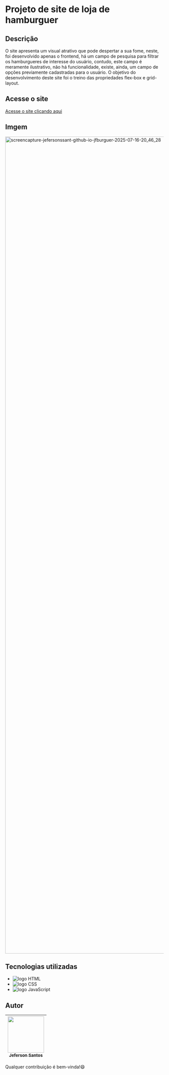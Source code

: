 # Projeto de site de loja de hamburguer
## Descrição
O site apresenta um visual atrativo que pode despertar a sua fome, neste, foi desenvolvido apenas o frontend, há um campo de pesquisa para filtrar os hamburgueres de interesse do usuário, contudo, este campo é meramente ilustrativo, não há funcionalidade, existe, ainda, um campo de opções previamente cadastradas para o usuário. O objetivo do desenvolvimento deste site foi o treino das propriedades flex-box e grid-layout.
## Acesse o site
<a href="https://jefersonssant.github.io/jfburguer/" target="_blank">Acesse o site clicando aqui</a>
## Imgem 
<img width="1920" height="2585" alt="screencapture-jefersonssant-github-io-jfburguer-2025-07-16-20_46_28" src="https://github.com/user-attachments/assets/7f57ff2c-2640-4bfe-98f2-c02d780b862c" />

## Tecnologias utilizadas
* <img src="https://img.shields.io/badge/HTML5-E34F26?style=for-the-badge&logo=html5&logoColor=white" alt="logo HTML">
* <img src="https://img.shields.io/badge/CSS3-1572B6?style=for-the-badge&logo=css3&logoColor=white" alt="logo CSS">
* <img src="https://img.shields.io/badge/JavaScript-323330?style=for-the-badge&logo=javascript&logoColor=F7DF1E" alt="logo JavaScript">
## Autor
| [<img loading="lazy" src="https://avatars.githubusercontent.com/u/133176621?v=4" width=115><br><sub text-decoration="none">Jeferson Santos</sub>](https://github.com/jefersonssant) |
| :---: |

Qualquer contribuição é bem-vinda!😄
